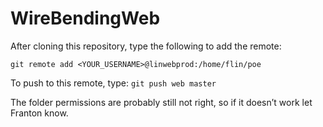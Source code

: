 # WireBendingWeb

After cloning this repository, type the following to add the remote:

```git remote add <YOUR_USERNAME>@linwebprod:/home/flin/poe```

To push to this remote, type:
```git push web master```

The folder permissions are probably still not right, so if it doesn’t work let Franton know.